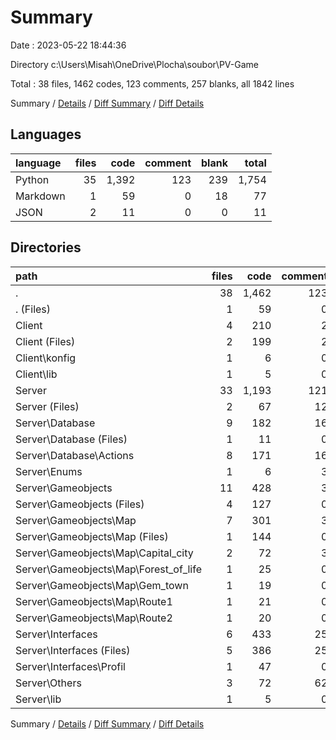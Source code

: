 # Summary

Date : 2023-05-22 18:44:36

Directory c:\\Users\\Misah\\OneDrive\\Plocha\\soubor\\PV-Game

Total : 38 files,  1462 codes, 123 comments, 257 blanks, all 1842 lines

Summary / [Details](details.md) / [Diff Summary](diff.md) / [Diff Details](diff-details.md)

## Languages
| language | files | code | comment | blank | total |
| :--- | ---: | ---: | ---: | ---: | ---: |
| Python | 35 | 1,392 | 123 | 239 | 1,754 |
| Markdown | 1 | 59 | 0 | 18 | 77 |
| JSON | 2 | 11 | 0 | 0 | 11 |

## Directories
| path | files | code | comment | blank | total |
| :--- | ---: | ---: | ---: | ---: | ---: |
| . | 38 | 1,462 | 123 | 257 | 1,842 |
| . (Files) | 1 | 59 | 0 | 18 | 77 |
| Client | 4 | 210 | 2 | 22 | 234 |
| Client (Files) | 2 | 199 | 2 | 21 | 222 |
| Client\\konfig | 1 | 6 | 0 | 0 | 6 |
| Client\\lib | 1 | 5 | 0 | 1 | 6 |
| Server | 33 | 1,193 | 121 | 217 | 1,531 |
| Server (Files) | 2 | 67 | 12 | 11 | 90 |
| Server\\Database | 9 | 182 | 16 | 26 | 224 |
| Server\\Database (Files) | 1 | 11 | 0 | 3 | 14 |
| Server\\Database\\Actions | 8 | 171 | 16 | 23 | 210 |
| Server\\Enums | 1 | 6 | 3 | 2 | 11 |
| Server\\Gameobjects | 11 | 428 | 3 | 79 | 510 |
| Server\\Gameobjects (Files) | 4 | 127 | 0 | 23 | 150 |
| Server\\Gameobjects\\Map | 7 | 301 | 3 | 56 | 360 |
| Server\\Gameobjects\\Map (Files) | 1 | 144 | 0 | 31 | 175 |
| Server\\Gameobjects\\Map\\Capital_city | 2 | 72 | 3 | 15 | 90 |
| Server\\Gameobjects\\Map\\Forest_of_life | 1 | 25 | 0 | 3 | 28 |
| Server\\Gameobjects\\Map\\Gem_town | 1 | 19 | 0 | 2 | 21 |
| Server\\Gameobjects\\Map\\Route1 | 1 | 21 | 0 | 3 | 24 |
| Server\\Gameobjects\\Map\\Route2 | 1 | 20 | 0 | 2 | 22 |
| Server\\Interfaces | 6 | 433 | 25 | 84 | 542 |
| Server\\Interfaces (Files) | 5 | 386 | 25 | 74 | 485 |
| Server\\Interfaces\\Profil | 1 | 47 | 0 | 10 | 57 |
| Server\\Others | 3 | 72 | 62 | 14 | 148 |
| Server\\lib | 1 | 5 | 0 | 1 | 6 |

Summary / [Details](details.md) / [Diff Summary](diff.md) / [Diff Details](diff-details.md)